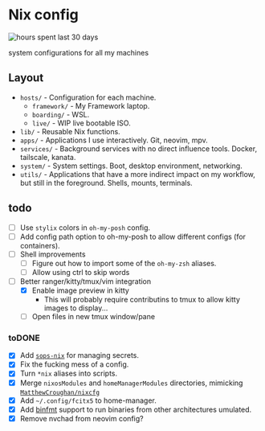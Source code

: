 # Nix config

![hours spent last 30 days](https://waka.colorman.me/api/badge/colorman/interval:30_days/project:nixcfg?label=last%2030d)

system configurations for all my machines

## Layout

- `hosts/` - Configuration for each machine.
  - `framework/` - My Framework laptop.
  - `boarding/` - WSL.
  - `live/` - WIP live bootable ISO.
- `lib/` - Reusable Nix functions.
- `apps/` - Applications I use interactively. Git, neovim, mpv.
- `services/` - Background services with no direct influence tools. Docker,
  tailscale, kanata.
- `system/` - System settings. Boot, desktop environment, networking.
- `utils/` - Applications that have a more indirect impact on my workflow, but
  still in the foreground. Shells, mounts, terminals.

## todo

- [ ] Use `stylix` colors in `oh-my-posh` config.
- [ ] Add config path option to oh-my-posh to allow different configs (for
      containers).
- [ ] Shell improvements
  - [ ] Figure out how to import some of the `oh-my-zsh` aliases.
  - [ ] Allow using ctrl to skip words
- [ ] Better ranger/kitty/tmux/vim integration
  - [x] Enable image preview in kitty
    - This will probably require contributins to tmux to allow kitty images to
      display...
  - [ ] Open files in new tmux window/pane

### toDONE

- [x] Add [`sops-nix`](https://github.com/Mic92/sops-nix) for managing secrets.
- [x] Fix the fucking mess of a config.
- [x] Turn `*nix` aliases into scripts.
- [x] Merge `nixosModules` and `homeManagerModules` directories, mimicking
      [`MatthewCroughan/nixcfg`](https://github.com/MatthewCroughan/nixcfg)
- [x] Add `~/.config/fcitx5` to home-manager.
- [x] Add
      [binfmt](https://search.nixos.org/options?channel=24.05&show=boot.binfmt.emulatedSystems&from=0&size=50&sort=relevance&type=packages&query=boot.binfmt.emulatedSystems)
      support to run binaries from other architectures umulated.
- [x] Remove nvchad from neovim config?
